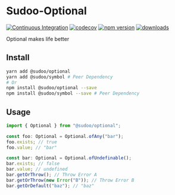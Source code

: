# Sudoo-Optional

[![Continuous Integration](https://github.com/SudoDotDog/Sudoo-Optional/actions/workflows/ci.yml/badge.svg)](https://github.com/SudoDotDog/Sudoo-Optional/actions/workflows/ci.yml)
[![codecov](https://codecov.io/gh/SudoDotDog/Sudoo-Optional/branch/main/graph/badge.svg)](https://codecov.io/gh/SudoDotDog/Sudoo-Optional)
[![npm version](https://badge.fury.io/js/%40sudoo%2Foptional.svg)](https://badge.fury.io/js/%40sudoo%2Foptional)
[![downloads](https://img.shields.io/npm/dm/@sudoo/optional.svg)](https://www.npmjs.com/package/@sudoo/optional)

Optional makes life better

## Install

```sh
yarn add @sudoo/optional
yarn add @sudoo/symbol # Peer Dependency
# Or
npm install @sudoo/optional --save
npm install @sudoo/symbol --save # Peer Dependency
```

## Usage

```ts
import { Optional } from "@sudoo/optional";

const foo: Optional = Optional.ofAny("bar");
foo.exists; // true
foo.value; // "bar"

const bar: Optional = Optional.ofUndefinable();
bar.exists; // false
bar.value; // undefined
bar.getOrThrow(); // Throw Error A
bar.getOrThrow(new Error("B")); // Throw Error B
bar.getOrDefault("baz"); // "baz"
```

